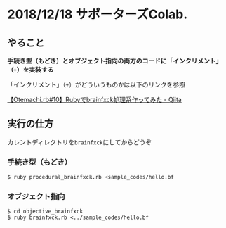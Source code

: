 # 2018/12/18 サポーターズColab.
## やること
**手続き型（もどき）とオブジェクト指向の両方のコードに「インクリメント」（`+`）を実装する**

「インクリメント」（`+`）がどういうものかは以下のリンクを参照

[【Otemachi\.rb\#10】Rubyでbrainfxck処理系作ってみた \- Qiita](https://qiita.com/expajp/private/6ed7ac4646ea7792533d)

## 実行の仕方
カレントディレクトリを`brainfxck`にしてからどうぞ

### 手続き型（もどき）
```bash
$ ruby procedural_brainfxck.rb <sample_codes/hello.bf
```

### オブジェクト指向
```
$ cd objective_brainfxck
$ ruby brainfxck.rb <../sample_codes/hello.bf
```
